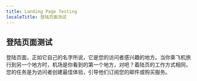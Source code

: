 ```yaml
---
title: Landing Page Testing
localeTitle: 登陆页面测试
---
```

## 登陆页面测试

登陆页面，正如它自己的名字所说，它是您的访问者感兴趣的地方。当你乘飞机旅行到另一个地方时，机场是你看到的第一个地方，对吧？着陆页的工作方式相同，您的任务是为访问者创建最佳体验，引导他们订阅您的邮件或购买服务。
